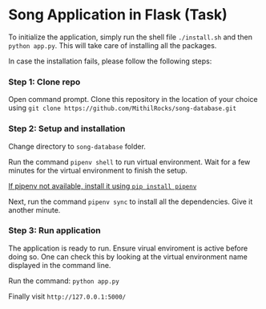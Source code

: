 # Song Application in Flask (Task)

To initialize the application, simply run the shell file `./install.sh` and then `python app.py`. This will take care of installing all the packages.

In case the installation fails, please follow the following steps:

### Step 1: Clone repo
Open command prompt. Clone this repository in the location of your choice using `git clone https://github.com/MithilRocks/song-database.git`

### Step 2: Setup and installation 
Change directory to `song-database` folder.

Run the command `pipenv shell` to run virtual environment. Wait for a few minutes for the virtual environment to finish the setup.

[If pipenv not available, install it using `pip install pipenv`](https://pypi.org/project/pipenv/)

Next, run the command `pipenv sync` to install all the dependencies. Give it another minute. 

### Step 3: Run application
The application is ready to run. Ensure virual enviroment is active before doing so. One can check this by looking at the virtual environment name displayed in the command line.

Run the command: `python app.py`

Finally visit `http://127.0.0.1:5000/`
